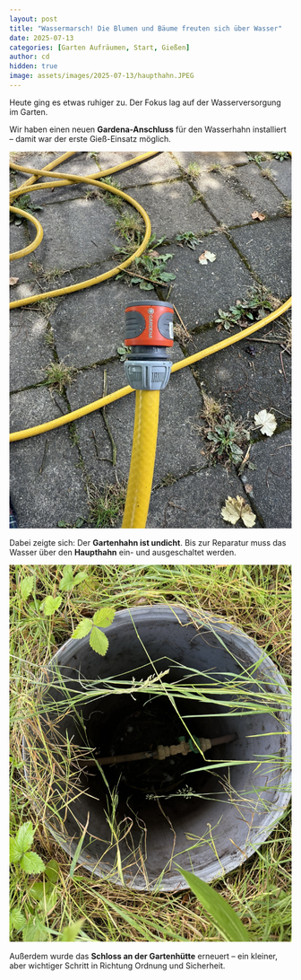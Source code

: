 ```yaml
---
layout: post
title: "Wassermarsch! Die Blumen und Bäume freuten sich über Wasser"
date: 2025-07-13
categories: [Garten Aufräumen, Start, Gießen]
author: cd
hidden: true
image: assets/images/2025-07-13/haupthahn.JPEG
---
```


Heute ging es etwas ruhiger zu. Der Fokus lag auf der Wasserversorgung im Garten.

Wir haben einen neuen **Gardena-Anschluss** für den Wasserhahn installiert – damit war der erste Gieß-Einsatz möglich.

![Schlauch](/assets/images/2025-07-13/schlauch.JPEG)

Dabei zeigte sich: Der **Gartenhahn ist undicht**. Bis zur Reparatur muss das Wasser über den **Haupthahn** ein- und ausgeschaltet werden.

![Haupthahn](/assets/images/2025-07-13/haupthahn.JPEG)

Außerdem wurde das **Schloss an der Gartenhütte** erneuert – ein kleiner, aber wichtiger Schritt in Richtung Ordnung und Sicherheit.
